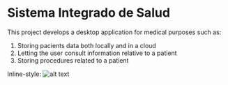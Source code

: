 # Sistema Integrado de Salud
This project develops a desktop application for medical purposes such as:

1. Storing pacients data both locally and in a cloud
2. Letting the user consult information relative to a patient
3. Storing procedures related to a patient

Inline-style: 
![alt text](https://agenda2030lac.org/sites/default/files/styles/256x256/public/2019-08/S_SDG%20goals_icons-individual-rgb-03_0.png?itok=FshD7PMt "ODS 3")
